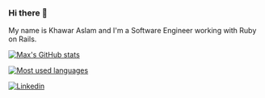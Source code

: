 ### Hi there 👋

My name is Khawar Aslam and I'm a Software Engineer working with Ruby on Rails.

[![Max's GitHub stats](https://github-stats-alpha.vercel.app/api?username=mkhawaraslam&cc=000&tc=fff&ic=fff&bc=000 "mkhawaraslam")](https://github-stats-alpha.vercel.app/api?username=mkhawaraslam "Khawar Aslam")

[![Most used languages](https://github-readme-stats.vercel.app/api/top-langs/?username=mkhawaraslam&layout=compact&theme=merko)](https://github.com/mkhawaraslam?tab=repositories)

[![Linkedin](https://img.shields.io/badge/LinkedIn-0077B5?style=for-the-badge&logo=linkedin&logoColor=white)](https://www.linkedin.com/in/khawar-aslam-3a8993198/)

